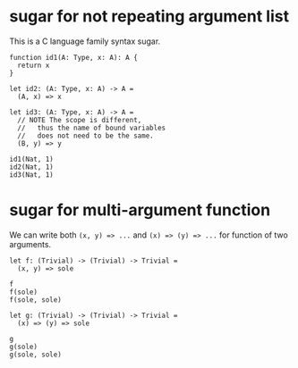 # sugar for not repeating argument list

This is a C language family syntax sugar.

``` cicada
function id1(A: Type, x: A): A {
  return x
}

let id2: (A: Type, x: A) -> A =
  (A, x) => x

let id3: (A: Type, x: A) -> A =
  // NOTE The scope is different,
  //   thus the name of bound variables
  //   does not need to be the same.
  (B, y) => y

id1(Nat, 1)
id2(Nat, 1)
id3(Nat, 1)
```

# sugar for multi-argument function

We can write both `(x, y) => ...` and `(x) => (y) => ...` for function of two arguments.

``` cicada
let f: (Trivial) -> (Trivial) -> Trivial =
  (x, y) => sole

f
f(sole)
f(sole, sole)

let g: (Trivial) -> (Trivial) -> Trivial =
  (x) => (y) => sole

g
g(sole)
g(sole, sole)
```
